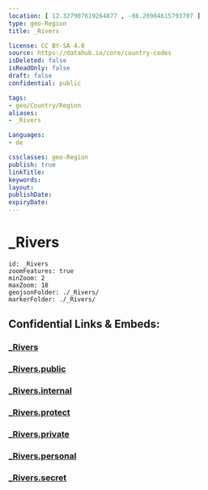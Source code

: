 ```yaml
---
location: [ 12.327907619264877 , -86.26984615793707 ] 
type: geo-Region
title: _Rivers

license: CC BY-SA 4.0
source: https://datahub.io/core/country-codes
isDeleted: false
isReadOnly: false
draft: false
confidential: public

tags:
- geo/Country/Region
aliases:
- _Rivers

Languages:
- de

cssclasses: geo-Region
publish: true
linkTitle: 
keywords: 
layout: 
publishDate: 
expiryDate: 
---
```


# _Rivers

```leaflet
id: _Rivers
zoomFeatures: true 
minZoom: 2 
maxZoom: 18
geojsonFolder: ./_Rivers/
markerFolder: ./_Rivers/
```


## Confidential Links & Embeds: 

### [_Rivers](/_Standards/Earth/Continent/America~Central/Nicaragua/departments~Nicaragua/Granada/_Rivers.md) 

### [_Rivers.public](/_public/Earth/Continent/America~Central/Nicaragua/departments~Nicaragua/Granada/_Rivers.public.md) 

### [_Rivers.internal](/_internal/Earth/Continent/America~Central/Nicaragua/departments~Nicaragua/Granada/_Rivers.internal.md) 

### [_Rivers.protect](/_protect/Earth/Continent/America~Central/Nicaragua/departments~Nicaragua/Granada/_Rivers.protect.md) 

### [_Rivers.private](/_private/Earth/Continent/America~Central/Nicaragua/departments~Nicaragua/Granada/_Rivers.private.md) 

### [_Rivers.personal](/_personal/Earth/Continent/America~Central/Nicaragua/departments~Nicaragua/Granada/_Rivers.personal.md) 

### [_Rivers.secret](/_secret/Earth/Continent/America~Central/Nicaragua/departments~Nicaragua/Granada/_Rivers.secret.md)

